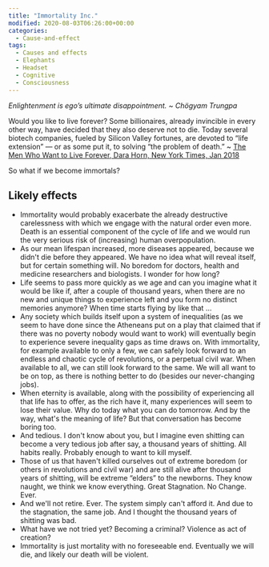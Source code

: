 ```yaml
---
title: "Immortality Inc."
modified: 2020-08-03T06:26:00+00:00
categories:
  - Cause-and-effect
tags:
  - Causes and effects
  - Elephants
  - Headset
  - Cognitive
  - Consciousness
---
```


_Enlightenment is ego’s ultimate disappointment. ~ Chögyam Trungpa_

Would you like to live forever? Some billionaires, already invincible in every other way, have decided that they also deserve not to die. Today several biotech companies, fueled by Silicon Valley fortunes, are devoted to “life extension” — or as some put it, to solving “the problem of death.” ~ [The Men Who Want to Live Forever, Dara Horn, New York Times, Jan 2018](https://www.nytimes.com/2018/01/25/opinion/sunday/silicon-valley-immortality.html)

So what if we become immortals?

## Likely effects

* Immortality would probably exacerbate the already destructive carelessness with which we engage with the natural order even more. Death is an essential component of the cycle of life and we would run the very serious risk of (increasing) human overpopulation.
* As our mean lifespan increased, more diseases appeared, because we didn't die before they appeared. We have no idea what will reveal itself, but for certain something will. No boredom for doctors, health and medicine researchers and biologists. I wonder for how long?
* Life seems to pass more quickly as we age and can you imagine what it would be like if, after a couple of thousand years, when there are no new and unique things to experience left and you form no distinct memories anymore? When time starts flying by like that …
* Any society which builds itself upon a system of inequalities (as we seem to have done since the Atheneans put on a play that claimed that if there was no poverty nobody would want to work) will eventually begin to experience severe inequality gaps as time draws on. With immortality, for example available to only a few, we can safely look forward to an endless and chaotic cycle of revolutions, or a perpetual civil war. When available to all, we can still look forward to the same. We will all want to be on top, as there is nothing better to do (besides our never-changing jobs).
* When eternity is available, along with the possibility of experiencing all that life has to offer, as the rich have it, many experiences will seem to lose their value. Why do today what you can do tomorrow. And by the way, what's the meaning of life? But that conversation has become boring too.
* And tedious. I don't know about you, but I imagine even shitting can become a very tedious job after say, a thousand years of shitting. All habits really. Probably enough to want to kill myself.
* Those of us that haven't killed ourselves out of extreme boredom (or others in revolutions and civil war) and are still alive after thousand years of shitting, will be extreme “elders” to the newborns. They know naught, we think we know everything. Great Stagnation. No Change. Ever.
* And we'll not retire. Ever. The system simply can't afford it. And due to the stagnation, the same job. And I thought the thousand years of shitting was bad.
* What have we not tried yet? Becoming a criminal? Violence as act of creation?
* Immortality is just mortality with no foreseeable end. Eventually we will die, and likely our death will be violent.


